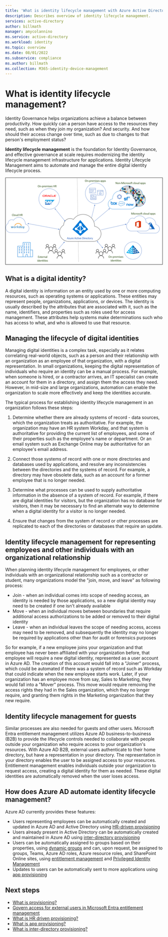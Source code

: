 ```yaml
---
title: 'What is identity lifecycle management with Azure Active Directory? | Microsoft Docs'
description: Describes overview of identity lifecycle management.
services: active-directory
author: billmath
manager: amycolannino
ms.service: active-directory
ms.workload: identity
ms.topic: overview
ms.date: 08/01/2022
ms.subservice: compliance
ms.author: billmath
ms.collection: M365-identity-device-management
---
```


# What is identity lifecycle management?

Identity Governance helps organizations achieve a balance between productivity. How quickly can a person have access to the resources they need, such as when they join my organization? And security. And how should their access change over time, such as due to changes to that person's employment status?

**Identity lifecycle management** is the foundation for Identity Governance, and effective governance at scale requires modernizing the identity lifecycle management infrastructure for applications. Identity Lifecycle Management aims to automate and manage the entire digital identity lifecycle process. 

![Diagram of the cloud provisioning](media/what-is-provisioning/cloud-1.png)

## What is a digital identity?

A digital identity is information on an entity used by one or more computing resources, such as operating systems or applications. These entities may represent people, organizations, applications, or devices.  The identity is usually described by the attributes that are associated with it, such as the name, identifiers, and properties such as roles used for access management. These attributes help systems make determinations such who has access to what, and who is allowed to use that resource.  

## Managing the lifecycle of digital identities

Managing digital identities is a complex task, especially as it relates correlating real-world objects, such as a person and their relationship with an organization as an employee of that organization, with a digital representation. In small organizations, keeping the digital representation of individuals who require an identity can be a manual process. For example, when someone is hired, or a contractor arrives, an IT specialist can create an account for them in a directory, and assign them the access they need. However, in mid-size and large organizations, automation can enable the organization to scale more effectively and keep the identities accurate.

The typical process for establishing identity lifecycle management in an organization follows these steps:

1. Determine whether there are already systems of record - data sources, which the organization treats as authoritative.  For example, the organization may have an HR system Workday, and that system is authoritative for providing the current list of employees, and some of their properties such as the employee's name or department.  Or an email system such as Exchange Online may be authoritative for an employee's email address.

2. Connect those systems of record with one or more directories and databases used by applications, and resolve any inconsistencies between the directories and the systems of record. For example, a directory may have obsolete data, such as an account for a former employee that is no longer needed. 

3. Determine what processes can be used to supply authoritative information in the absence of a system of record.  For example, if there are digital identities for visitors, but the organization has no database for visitors, then it may be necessary to find an alternate way to determine when a digital identity for a visitor is no longer needed.

4. Ensure that changes from the system of record or other processes are replicated to each of the directories or databases that require an update.

## Identity lifecycle management for representing employees and other individuals with an organizational relationship

When planning identity lifecycle management for employees, or other individuals with an organizational relationship such as a contractor or student, many organizations model the "join, move, and leave" as following process:

- Join - when an individual comes into scope of needing access, an identity is needed by those applications, so a new digital identity may need to be created if one isn't already available
- Move - when an individual moves between boundaries that require additional access authorizations to be added or removed to their digital identity
- Leave - when an individual leaves the scope of needing access, access may need to be removed, and subsequently the identity may no longer be required by applications other than for audit or forensics purposes

So for example, if a new employee joins your organization and that employee has never been affiliated with your organization before, that employee will require a new digital identity, represented as a user account in Azure AD. The creation of this account would fall into a "Joiner" process, which could be automated if there was a system of record such as Workday that could indicate when the new employee starts work.  Later, if your organization has an employee move from say, Sales to Marketing, they would fall into a "Mover" process.  This move would require removing the access rights they had in the Sales organization, which they no longer require, and granting them rights in the Marketing organization that they new require.

## Identity lifecycle management for guests

Similar processes are also needed for guests and other users.  Microsoft Entra entitlement management utilizes Azure AD business-to-business (B2B) to provide the lifecycle controls needed to collaborate with people outside your organization who require access to your organization's resources. With Azure AD B2B, external users authenticate to their home directory, but have a representation in your directory. The representation in your directory enables the user to be assigned access to your resources.  Entitlement management enables individuals outside your organization to request access, creating a digital identity for them as needed. These digital identities are automatically removed when the user loses access.  

## How does Azure AD automate identity lifecycle management?

Azure AD currently provides these features:

* Users representing employees can be automatically created and updated in Azure AD and Active Directory using [HR-driven provisioning](../app-provisioning/what-is-hr-driven-provisioning.md)
* Users already present in Active Directory can be automatically created and maintained in Azure AD using [inter-directory provisioning](../hybrid/what-is-inter-directory-provisioning.md)
* Users can be automatically assigned to groups based on their properties, using [dynamic groups](../external-identities/use-dynamic-groups.md#what-are-dynamic-groups) and can, upon request, be assigned to groups, Teams, Azure AD roles, Azure resource roles, and SharePoint Online sites, using [entitlement management](entitlement-management-scenarios.md) and [Privileged Identity Management](../privileged-identity-management/pim-configure.md)
* Updates to users can be automatically sent to more applications using [app provisioning](../app-provisioning/user-provisioning.md)

## Next steps 

- [What is provisioning?](what-is-provisioning.md)
- [Govern access for external users in Microsoft Entra entitlement management](./entitlement-management-external-users.md)
- [What is HR driven provisioning?](../app-provisioning/what-is-hr-driven-provisioning.md)
- [What is app provisioning?](../app-provisioning/user-provisioning.md)
- [What is inter-directory provisioning?](../hybrid/what-is-inter-directory-provisioning.md)
